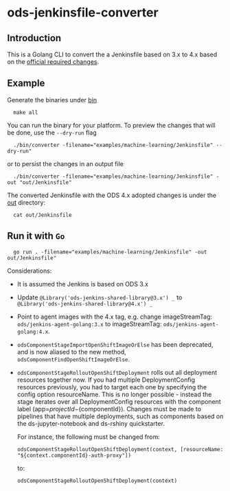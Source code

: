 # ods-jenkinsfile-converter

## Introduction

This is a Golang CLI to convert the a Jenkinsfile based on 3.x to 4.x based on the [official required changes](https://www.opendevstack.org/ods-documentation/opendevstack/4.x/update-guides/4x.html).

## Example

Generate the binaries under [bin](./bin)

```cli
  make all
```

You can run the binary for your platform. To preview the changes that will be done, use the `--dry-run` flag

```cli
  ./bin/converter -filename="examples/machine-learning/Jenkinsfile" --dry-run"
```

or to persist the changes in an output file

```cli
  ./bin/converter -filename="examples/machine-learning/Jenkinsfile" -out "out/Jenkinsfile"
```

The converted Jenkinsfile with the ODS 4.x adopted changes is under the [out](./out) directory:

```cli
  cat out/Jenkinsfile
```

## Run it with `Go`

```cli
  go run . -filename="examples/machine-learning/Jenkinsfile" -out out/Jenkinsfile"
```

Considerations:

- It is assumed the Jenkins is based on ODS 3.x
- Update `@Library('ods-jenkins-shared-library@3.x') _` to `@Library('ods-jenkins-shared-library@4.x') _`
- Point to agent images with the 4.x tag, e.g. change imageStreamTag: `ods/jenkins-agent-golang:3.x` to imageStreamTag: `ods/jenkins-agent-golang:4.x`.
- `odsComponentStageImportOpenShiftImageOrElse` has been deprecated, and is now aliased to the new method, `odsComponentFindOpenShiftImageOrElse`.

- `odsComponentStageRolloutOpenShiftDeployment` rolls out all deployment resources together now. If you had multiple DeploymentConfig resources previously, you had to target each one by specifying the config option resourceName. This is no longer possible - instead the stage iterates over all DeploymentConfig resources with the component label (app=${projectId}-${componentId}). Changes must be made to pipelines that have multiple deployments, such as components based on the ds-jupyter-notebook and ds-rshiny quickstarter.

  For instance, the following must be changed from:
  
    `odsComponentStageRolloutOpenShiftDeployment(context, [resourceName: "${context.componentId}-auth-proxy"])`
  
  to:

    `odsComponentStageRolloutOpenShiftDeployment(context)`
